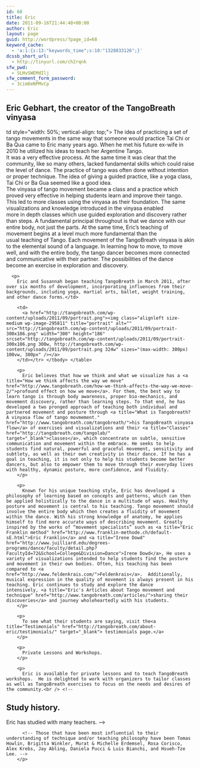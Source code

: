 ```yaml
---
id: 68
title: Eric
date: 2011-09-16T21:44:48+00:00
author: Eric
layout: page
guid: http://wordpress/?page_id=68
keyword_cache:
  - 'a:1:{s:13:"keywords_time";s:10:"1328833126";}'
dcssb_short_url:
  - http://tinyurl.com/ch2rqnk
sfw_pwd:
  - SLHvSWEMdIlj
sfw_comment_form_password:
  - 3cimOeNPMvCp
---
```

## Eric Gebhart, the creator of the TangoBreath vinyasa

<table>
  <tr>
    td style="width: 50%; vertical-align: top;">
      The idea of practicing a set of tango movements in the same way that someone would practice Tai Chi or Ba Qua came to Eric many years ago. When he met his future ex-wife in 2010 he utilized his ideas to teach her Argentine Tango.<br /> It was a very effective process. At the same time it was clear that the community, like so many others, lacked fundamental skills which could raise the level of dance. The practice of tango was often done without intention or proper technique. The idea of giving a guided practice, like a yoga class, Tai Chi or Ba Gua seemed like a good idea.<br /> The vinyasa of tango movement became a class and a practice which proved very effective in helping students learn and improve their tango. This led to more classes using the vinyasa as their foundation. The same visualizations and knowledge introduced in the vinyasa enabled<br /> more in depth classes which use guided exploration and discovery rather than steps. A fundamental principal throughout is that we dance with our entire body, not just the parts. At the same time, Eric&#8217;s teaching of movement begins at a level much more fundamental than the<br /> usual teaching of Tango. Each movement of the TangoBreath vinyasa is akin to the elemental sound of a language. In learning how to move, to move well, and with the entire body, the tango dancer becomes more connected and communicative with their partner. The possibilities of the dance become an exercise in exploration and discovery. </p> 
      
      <p>
        Eric and Susannah began teaching TangoBreath in March 2011, after over six months of development, incorporating influences from their backgrounds, including yoga, martial arts, ballet, weight training, and other dance forms.</td> 
        
        <td>
          <a href="http://tangobreath.com/wp-content/uploads/2011/09/portrait.png"><img class="alignleft size-medium wp-image-295811" title="portrait" alt="" src="http://tangobreath.com/wp-content/uploads/2011/09/portrait-300x186.png" width="300" height="186" srcset="http://tangobreath.com/wp-content/uploads/2011/09/portrait-300x186.png 300w, http://tangobreath.com/wp-content/uploads/2011/09/portrait.png 324w" sizes="(max-width: 300px) 100vw, 300px" /></a>
        </td></tr> </tbody> </table> 
        
        <p>
          Eric believes that how we think and what we visualize has a <a title="How we think affects the way we move" href="http://www.tangobreath.com/how-we-think-affects-the-way-we-move-2/">profound effect on how we move</a>. For them, the best way to learn tango is through body awareness, proper bio-mechanics, and movement discovery, rather than learning steps. To that end, he has developed a two pronged approach of teaching both individual and partnered movement and posture through <a title="What is Tangobreath? A vinyasa flow of tango movmement." href="http://www.tangobreath.com/tangobreath/">his TangoBreath vinyasa flow</a> of exercises and visualizations and their <a title="Classes" href="http://tangobreath.com/tangolab/" target="_blank">classes</a>, which concentrate on subtle, sensitive communication and movement within the embrace. He seeks to help students find natural, powerful and graceful movement, sensitivity and subtlety, as well as their own creativity in their dance. If he has a goal in teaching, it is not only to help his students become better dancers, but also to empower them to move through their everyday lives with healthy, dynamic posture, more confidence, and fluidity.
        </p>
        
        <p>
          Known for his unique teaching style, Eric has developed a philosophy of learning based on concepts and patterns, which can then be applied holistically to the dance in a multitude of ways. Healthy posture and movement is central to his teaching. Tango movement should involve the entire body which then creates a fluidity of movement within the dance. With his strong knowledge of anatomy, he applies himself to find more accurate ways of describing movement. Greatly inspired by the works of “movement specialists” such as <a title="Eric Franklin method" href="http://www.franklin-methode.ch/default-sE.html">Eric Franklin</a> and <a title="Irene Dowd" href="http://www.juilliard.edu/degrees-programs/dance/faculty/detail.php?FacultyId=72&School=College&Division=Dance">Irene Dowd</a>, He uses a variety of visualizations intended to help students find the posture and movement in their own bodies. Often, his teaching has been compared to <a href="http://www.feldenkrais.com/">Feldenkrais</a>.  Additionally, musical expression in the quality of movement is always present in his teaching. Eric continues to study and explore the dance intensively, <a title="Eric's Articles about Tango movement and technique" href="http://www.tangobreath.com/articles/">sharing their discoveries</a> and journey wholeheartedly with his students.
        </p>
        
        <p>
          To see what their students are saying, visit the<a title="Testimonials" href="http://tangobreath.com/about-eric/testimonials/" target="_blank"> testimonials page.</a>
        </p>
        
        <p>
          Private Lessons and Workshops.
        </p>
        
        <p>
          Eric is available for private lessons and to teach TangoBreath workshops.  He is delighted to work with organizers to tailor classes as well as TangoBreath exercises to focus on the needs and desires of the community.<br /> <!--


<h2>Study history.</h2>


Eric has studied with many teachers. -->
          
          <!-- Those that have been most influential to their understanding of technique and/or teaching philosophy have been Tomas Howlin, Brigitta Winkler, Murat & Michelle Erdemsel, Rosa Corisco, Alex Krebs, Jay Abling, Daniela Pucci & Luis Bianchi, and Hsueh-Tze Lee. -->
        </p>
